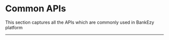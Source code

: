 # Common APIs

This section captures all the APIs which are commonly used in BankEzy platform



****
